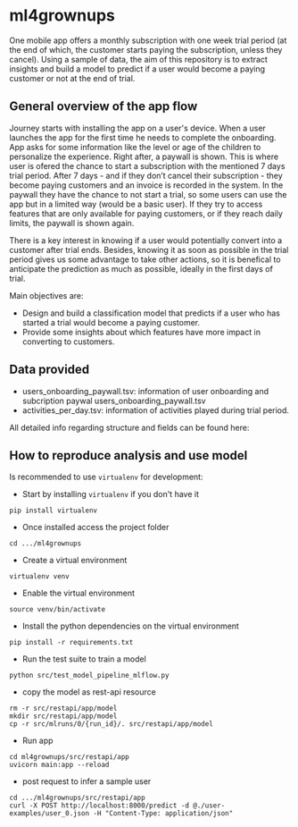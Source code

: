 # ml4grownups

One mobile app offers a monthly subscription with one week trial period (at the end of which, the customer starts paying the subscription, unless they cancel). Using a sample of data, the aim of this repository is to extract insights and build a model to predict if a user would become a paying customer or not at the end of trial.

## General overview of the app flow

Journey starts with installing the app on a user's device. When a user launches the app for the first time he needs to complete the onboarding. App asks for some information like the level or age of the children to personalize the experience. Right after, a paywall is shown. This is where user is ofered the chance to start a subscription with the mentioned 7 days trial period. After 7 days - and if they don’t cancel their subscription - they become paying customers and an invoice is recorded in the system. In the paywall they have the chance to not start a trial, so some users can use the app but in a limited way (would be a basic user). If they try to access features that are only available for paying customers, or if they reach daily limits, the paywall is shown again.

There is a key interest in knowing if a user would potentially convert into a customer after trial ends. Besides, knowing it as soon as possible in the trial period gives us some advantage to take other actions, so it is benefical to anticipate the prediction as much as possible, ideally in the first days of trial.

Main objectives are:

- Design and build a classification model that predicts if a user who has started a trial would become a paying customer.
- Provide some insights about which features have more impact in converting to customers.

## Data provided

- users_onboarding_paywall.tsv: information of user onboarding and subcription paywal users_onboarding_paywall.tsv
- activities_per_day.tsv: information of activities played during trial period.

All detailed info regarding structure and fields can be found here:

## How to reproduce analysis and use model

Is recommended to use `virtualenv` for development:

- Start by installing `virtualenv` if you don't have it
```
pip install virtualenv
```

- Once installed access the project folder
```
cd .../ml4grownups
```

- Create a virtual environment
```
virtualenv venv
```

- Enable the virtual environment
```
source venv/bin/activate
```

- Install the python dependencies on the virtual environment
```
pip install -r requirements.txt
```

- Run the test suite to train a model
```
python src/test_model_pipeline_mlflow.py
```

- copy the model as rest-api resource
```
rm -r src/restapi/app/model
mkdir src/restapi/app/model
cp -r src/mlruns/0/{run_id}/. src/restapi/app/model
```

- Run app
```
cd ml4grownups/src/restapi/app
uvicorn main:app --reload
```

- post request to infer a sample user
```
cd .../ml4grownups/src/restapi/app
curl -X POST http://localhost:8000/predict -d @./user-examples/user_0.json -H "Content-Type: application/json"
```
